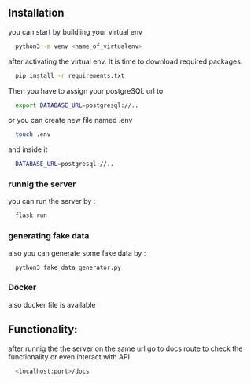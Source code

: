 ## Installation

you can start by buildiing your virtual env


```bash
  python3 -m venv <name_of_virtualenv>
```
after activating the virtual env. It is time to download required packages.

```bash
  pip install -r requirements.txt
```
Then you have to assign your postgreSQL url to 

```bash
  export DATABASE_URL=postgresql://..

```
or you can create new file named .env 
```bash
  touch .env

```
and inside it 
```bash
  DATABASE_URL=postgresql://..

```

### runnig the server

you can run the server by :


```bash
  flask run

```

### generating fake data 

also you can generate some fake data by :

```bash
  python3 fake_data_generator.py

```

### Docker 
also docker file is available 

## Functionality:
after runnig the the server on the same url go to docs route to check the functionality or even interact with API

```bash
  <localhost:port>/docs
```
